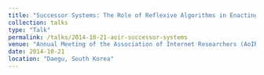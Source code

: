 ```yaml
---
title: "Successor Systems: The Role of Reflexive Algorithms in Enacting Ideological Critique"
collection: talks
type: "Talk"
permalink: /talks/2014-10-21-aoir-successor-systems
venue: "Annual Meeting of the Association of Internet Researchers (AoIR)"
date: 2014-10-21
location: "Daegu, South Korea"
---
```


